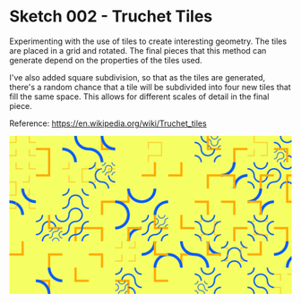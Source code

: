 # Sketch 002 - Truchet Tiles 
   Experimenting with the use of tiles to create interesting geometry.  The tiles are placed in a grid and rotated.  The final pieces that this method can generate depend on the properties of the tiles used.
   
   I've also added square subdivision, so that as the tiles are generated, there's a random chance that a tile will be subdivided into four new tiles that fill the same space.  This allows for different scales of detail in the final piece.
   
   Reference:
   https://en.wikipedia.org/wiki/Truchet_tiles

![Screenshot of the Sketch, showing two different types of tile being used to generate larger geometric features](https://github.com/loyalj/processing-sketches/blob/master/sketch_002/sample-100841784.png?raw=true "Sketch 002 Screenshot")

